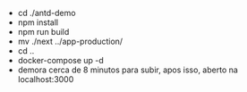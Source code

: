 - cd ./antd-demo
- npm install
- npm run build
- mv ./next ../app-production/
- cd ..
- docker-compose up -d
- demora cerca de 8 minutos para subir, apos isso, aberto na localhost:3000
